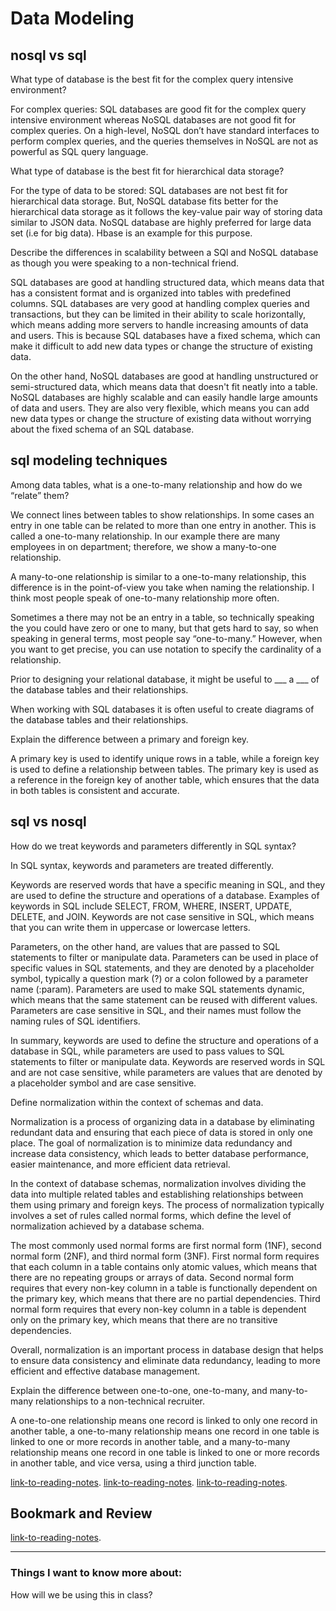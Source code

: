 # Data Modeling

## nosql vs sql

What type of database is the best fit for the complex query intensive environment?

For complex queries: SQL databases are good fit for the complex query intensive environment whereas NoSQL databases are not good fit for complex queries. On a high-level, NoSQL don’t have standard interfaces to perform complex queries, and the queries themselves in NoSQL are not as powerful as SQL query language.

What type of database is the best fit for hierarchical data storage?

For the type of data to be stored: SQL databases are not best fit for hierarchical data storage. But, NoSQL database fits better for the hierarchical data storage as it follows the key-value pair way of storing data similar to JSON data. NoSQL database are highly preferred for large data set (i.e for big data). Hbase is an example for this purpose.

Describe the differences in scalability between a SQl and NoSQL database as though you were speaking to a non-technical friend.

SQL databases are good at handling structured data, which means data that has a consistent format and is organized into tables with predefined columns. SQL databases are very good at handling complex queries and transactions, but they can be limited in their ability to scale horizontally, which means adding more servers to handle increasing amounts of data and users. This is because SQL databases have a fixed schema, which can make it difficult to add new data types or change the structure of existing data.

On the other hand, NoSQL databases are good at handling unstructured or semi-structured data, which means data that doesn't fit neatly into a table. NoSQL databases are highly scalable and can easily handle large amounts of data and users. They are also very flexible, which means you can add new data types or change the structure of existing data without worrying about the fixed schema of an SQL database.

## sql modeling techniques

Among data tables, what is a one-to-many relationship and how do we “relate” them?

We connect lines between tables to show relationships.  In some cases an entry in one table can be related to more than one entry in another.  This is called a one-to-many relationship.  In our example there are many employees in on department; therefore, we show a many-to-one relationship.

A many-to-one relationship is similar to a one-to-many relationship, this difference is in the point-of-view you take when naming the relationship.  I think most people speak of  one-to-many relationship more often.

Sometimes a there may not be an entry in a table, so technically speaking the you could have zero or one to many, but that gets hard to say, so when speaking in general terms, most people say “one-to-many.”  However, when you want to get precise,   you can use notation to specify the cardinality of a relationship.

Prior to designing your relational database, it might be useful to ___ a ___ of the database tables and their relationships.

When working with SQL databases it is often useful to create diagrams of the database tables and their relationships.

Explain the difference between a primary and foreign key.

A primary key is used to identify unique rows in a table, while a foreign key is used to define a relationship between tables. The primary key is used as a reference in the foreign key of another table, which ensures that the data in both tables is consistent and accurate.

## sql vs nosql

How do we treat keywords and parameters differently in SQL syntax?

In SQL syntax, keywords and parameters are treated differently.

Keywords are reserved words that have a specific meaning in SQL, and they are used to define the structure and operations of a database. Examples of keywords in SQL include SELECT, FROM, WHERE, INSERT, UPDATE, DELETE, and JOIN. Keywords are not case sensitive in SQL, which means that you can write them in uppercase or lowercase letters.

Parameters, on the other hand, are values that are passed to SQL statements to filter or manipulate data. Parameters can be used in place of specific values in SQL statements, and they are denoted by a placeholder symbol, typically a question mark (?) or a colon followed by a parameter name (:param). Parameters are used to make SQL statements dynamic, which means that the same statement can be reused with different values. Parameters are case sensitive in SQL, and their names must follow the naming rules of SQL identifiers.

In summary, keywords are used to define the structure and operations of a database in SQL, while parameters are used to pass values to SQL statements to filter or manipulate data. Keywords are reserved words in SQL and are not case sensitive, while parameters are values that are denoted by a placeholder symbol and are case sensitive.

Define normalization within the context of schemas and data.

Normalization is a process of organizing data in a database by eliminating redundant data and ensuring that each piece of data is stored in only one place. The goal of normalization is to minimize data redundancy and increase data consistency, which leads to better database performance, easier maintenance, and more efficient data retrieval.

In the context of database schemas, normalization involves dividing the data into multiple related tables and establishing relationships between them using primary and foreign keys. The process of normalization typically involves a set of rules called normal forms, which define the level of normalization achieved by a database schema.

The most commonly used normal forms are first normal form (1NF), second normal form (2NF), and third normal form (3NF). First normal form requires that each column in a table contains only atomic values, which means that there are no repeating groups or arrays of data. Second normal form requires that every non-key column in a table is functionally dependent on the primary key, which means that there are no partial dependencies. Third normal form requires that every non-key column in a table is dependent only on the primary key, which means that there are no transitive dependencies.

Overall, normalization is an important process in database design that helps to ensure data consistency and eliminate data redundancy, leading to more efficient and effective database management.

Explain the difference between one-to-one, one-to-many, and many-to-many relationships to a non-technical recruiter.

A one-to-one relationship means one record is linked to only one record in another table, a one-to-many relationship means one record in one table is linked to one or more records in another table, and a many-to-many relationship means one record in one table is linked to one or more records in another table, and vice versa, using a third junction table.

[link-to-reading-notes](https://www.thegeekstuff.com/2014/01/sql-vs-nosql-db/?utm_source=tuicool).
[link-to-reading-notes](https://www.essentialsql.com/get-ready-to-learn-sql-7-simplified-data-modeling/).
[link-to-reading-notes](https://www.youtube.com/watch?v=ZS_kXvOeQ5Y).

## Bookmark and Review

[link-to-reading-notes](https://sequelize.org/master/).

*************************************************************************************************************

### Things I want to know more about:

How will we be using this in class?